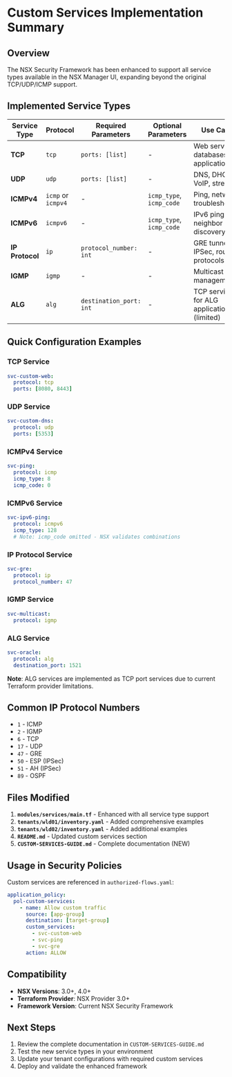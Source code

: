 # Custom Services Implementation Summary

## Overview

The NSX Security Framework has been enhanced to support all service types available in the NSX Manager UI, expanding beyond the original TCP/UDP/ICMP support.

## Implemented Service Types

| Service Type | Protocol | Required Parameters | Optional Parameters | Use Cases |
|--------------|----------|-------------------|-------------------|-----------|
| **TCP** | `tcp` | `ports: [list]` | - | Web servers, databases, applications |
| **UDP** | `udp` | `ports: [list]` | - | DNS, DHCP, VoIP, streaming |
| **ICMPv4** | `icmp` or `icmpv4` | - | `icmp_type`, `icmp_code` | Ping, network troubleshooting |
| **ICMPv6** | `icmpv6` | - | `icmp_type`, `icmp_code` | IPv6 ping, neighbor discovery |
| **IP Protocol** | `ip` | `protocol_number: int` | - | GRE tunnels, IPSec, routing protocols |
| **IGMP** | `igmp` | - | - | Multicast group management |
| **ALG** | `alg` | `destination_port: int` | - | TCP services for ALG applications (limited) |

## Quick Configuration Examples

### TCP Service
```yaml
svc-custom-web:
  protocol: tcp
  ports: [8080, 8443]
```

### UDP Service
```yaml
svc-custom-dns:
  protocol: udp
  ports: [5353]
```

### ICMPv4 Service
```yaml
svc-ping:
  protocol: icmp
  icmp_type: 8
  icmp_code: 0
```

### ICMPv6 Service
```yaml
svc-ipv6-ping:
  protocol: icmpv6
  icmp_type: 128
  # Note: icmp_code omitted - NSX validates combinations
```

### IP Protocol Service
```yaml
svc-gre:
  protocol: ip
  protocol_number: 47
```

### IGMP Service
```yaml
svc-multicast:
  protocol: igmp
```

### ALG Service
```yaml
svc-oracle:
  protocol: alg
  destination_port: 1521
```

**Note**: ALG services are implemented as TCP port services due to current Terraform provider limitations.

## Common IP Protocol Numbers

- `1` - ICMP
- `2` - IGMP
- `6` - TCP
- `17` - UDP
- `47` - GRE
- `50` - ESP (IPSec)
- `51` - AH (IPSec)
- `89` - OSPF

## Files Modified

1. **`modules/services/main.tf`** - Enhanced with all service type support
2. **`tenants/wld01/inventory.yaml`** - Added comprehensive examples
3. **`tenants/wld02/inventory.yaml`** - Added additional examples
4. **`README.md`** - Updated custom services section
5. **`CUSTOM-SERVICES-GUIDE.md`** - Complete documentation (NEW)

## Usage in Security Policies

Custom services are referenced in `authorized-flows.yaml`:

```yaml
application_policy:
  pol-custom-services:
    - name: Allow custom traffic
      source: [app-group]
      destination: [target-group]
      custom_services:
        - svc-custom-web
        - svc-ping
        - svc-gre
      action: ALLOW
```

## Compatibility

- **NSX Versions**: 3.0+, 4.0+
- **Terraform Provider**: NSX Provider 3.0+
- **Framework Version**: Current NSX Security Framework

## Next Steps

1. Review the complete documentation in `CUSTOM-SERVICES-GUIDE.md`
2. Test the new service types in your environment
3. Update your tenant configurations with required custom services
4. Deploy and validate the enhanced framework 